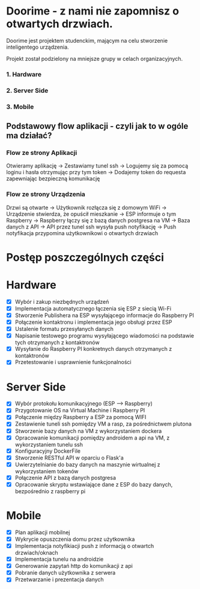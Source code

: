 # Doorime - z nami nie zapomnisz o otwartych drzwiach.

Doorime jest projektem studenckim, mającym na celu stworzenie inteligentego urządzenia.

Projekt został podzielony na mniejsze grupy w celach organizacyjnych.

### 1. Hardware
### 2. Server Side
### 3. Mobile



## Podstawowy flow aplikacji - czyli jak to w ogóle ma działać?

### Flow ze strony Aplikacji
Otwieramy aplikację → Zestawiamy tunel ssh → Logujemy się za pomocą loginu i hasła otrzymując przy tym token → Dodajemy token do requesta zapewniając bezpieczną komunikację

### Flow ze strony Urządzenia
Drzwi są otwarte → Użytkownik rozłącza się z domowym WiFi → Urządzenie stwierdza, że opuścił mieszkanie → ESP informuje o tym Raspberry → Raspberry łączy się z bazą danych postgresa na VM → Baza danych z API → API przez tunel ssh wysyła push notyfikację → Push notyfikacja przypomina użytkownikowi o otwartych drzwiach


# Postęp poszczególnych części

# Hardware
- [x] Wybór i zakup niezbędnych urządzeń
- [x] Implementacja automatycznego łączenia się ESP z siecią Wi-Fi 
- [x] Stworzenie Publishera na ESP wysyłającego informacje do Raspberry PI
- [x] Połączenie kontaktronu i implementacja jego obsługi przez ESP
- [x] Ustalenie formatu przesyłanych danych 
- [x] Napisanie testowego programu wysyłającego wiadomości na podstawie tych otrzymanych z kontaktronów
- [x] Wysyłanie do Raspberry PI konkretnych danych otrzymanych z kontaktronów 
- [x] Przetestowanie i usprawnienie funkcjonalności

# Server Side
- [x] Wybór protokołu komunikacyjnego (ESP --> Raspberry)
- [x] Przygotowanie OS na Virtual Machine i Raspberry PI 
- [x] Połączenie między Raspberry a ESP za pomocą WIFI 
- [x] Zestawienie tuneli ssh pomiędzy VM a rasp, za pośrednictwem plutona
- [x] Stworzenie bazy danych na VM z wykorzystaniem dockera
- [x] Opracowanie komunikacji pomiędzy androidem a api na VM, z wykorzystaniem tunelu ssh
- [x] Konfiguracyjny DockerFile
- [x] Stworzenie RESTful API w oparciu o Flask'a
- [x] Uwierzytelnianie do bazy danych na maszynie wirtualnej z wykorzystaniem tokenów
- [x] Połączenie API z bazą danych postgresa
- [x] Opracowanie skryptu wstawiające dane z ESP do bazy danych, bezpośrednio z raspberry pi

# Mobile 
- [x] Plan aplikacji mobilnej
- [x] Wykrycie opuszczenia domu przez użytkownika 
- [x] Implementacja notyfikiacji push z informacją o otwartch drzwiach/oknach
- [x] Implementacja tunelu na androidzie
- [x] Generowanie zapytań http do komunikacji z api
- [x] Pobranie danych użytkownika z serwera
- [x] Przetwarzanie i prezentacja danych
